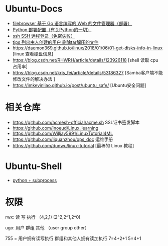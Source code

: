 # Ubuntu-Docs
- [filebrowser 基于 Go 语言编写的 Web 的文件管理器（部署）](./markdown/filebrowser.md)
- [Python 部署配置（有关Python的一切）](./markdown/python.md)
- [ssh SSH 远程登录（免密失败）](./markdown/ssh.md)
- [tips 列出由人创建的用户 删除tar解压的文件](./markdown/tips.md)
- <https://daemon369.github.io/linux/2018/01/06/01-get-disks-info-in-linux> [linux 查看硬盘信息]
- <https://blog.csdn.net/RHWRH/article/details/123926118> [shell 读取 cpu 占用率]
- <https://blog.csdn.net/kris_fei/article/details/53186327> [Samba客户端不能修改文件的解决办法 ]
- <https://imkevinliao.github.io/post/ubuntu_safe/> [Ubuntu安全问题]

# 相关仓库
- <https://github.com/acmesh-official/acme.sh> SSL证书签发脚本
- <https://github.com/inoeud/Linux_learning>
- <https://github.com/Willjay5991/LinuxTutorial4ML>
- <https://github.com/liquanzhou/ops_doc> 运维手册
- <https://github.com/dunwu/linux-tutorial> [最棒的 Linux 教程]

# Ubuntu-Shell
- [python + subprocess](./shell/shell.py)
# 权限
rwx: 读 写 执行 （4,2,1) (2^2,2^1,2^0)

ugo: 用户 群组 其他 （user group other）

755 = 用户拥有读写执行 群组和其他人拥有读加执行 7=4+2+1 5=4+1
